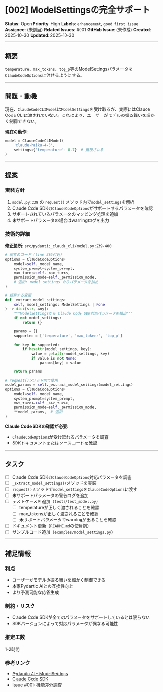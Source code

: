 # [002] ModelSettingsの完全サポート

**Status**: Open
**Priority**: High
**Labels**: `enhancement`, `good first issue`
**Assignee**: (未割当)
**Related Issues**: #001
**GitHub Issue**: (未作成)
**Created**: 2025-10-30
**Updated**: 2025-10-30

---

## 概要

`temperature`、`max_tokens`、`top_p`等のModelSettingsパラメータを`ClaudeCodeOptions`に渡せるようにする。

---

## 問題・動機

現在、`ClaudeCodeCLIModel`は`ModelSettings`を受け取るが、実際にはClaude Code CLIに渡されていない。これにより、ユーザーがモデルの振る舞いを細かく制御できない。

**現在の動作**:
```python
model = ClaudeCodeCLIModel(
    'claude-haiku-4-5',
    settings={'temperature': 0.7}  # 無視される
)
```

---

## 提案

### 実装方針

1. `model.py:239` の `request()` メソッド内で`model_settings`を解析
2. Claude Code SDKの`ClaudeCodeOptions`がサポートするパラメータを確認
3. サポートされているパラメータのマッピング処理を追加
4. 未サポートパラメータの場合はwarningログを出力

### 技術的詳細

**修正箇所**: `src/pydantic_claude_cli/model.py:239-400`

```python
# 現在のコード (line 389付近)
options = ClaudeCodeOptions(
    model=self._model_name,
    system_prompt=system_prompt,
    max_turns=self._max_turns,
    permission_mode=self._permission_mode,
    # 追加: model_settings からパラメータを抽出
)

# 提案する変更
def _extract_model_settings(
    self, model_settings: ModelSettings | None
) -> dict[str, Any]:
    """ModelSettingsから Claude Code SDK対応パラメータを抽出"""
    if not model_settings:
        return {}

    params = {}
    supported = ['temperature', 'max_tokens', 'top_p']

    for key in supported:
        if hasattr(model_settings, key):
            value = getattr(model_settings, key)
            if value is not None:
                params[key] = value

    return params

# request()メソッド内で使用
model_params = self._extract_model_settings(model_settings)
options = ClaudeCodeOptions(
    model=self._model_name,
    system_prompt=system_prompt,
    max_turns=self._max_turns,
    permission_mode=self._permission_mode,
    **model_params,  # 追加
)
```

**Claude Code SDKの確認が必要**:
- `ClaudeCodeOptions`が受け取れるパラメータを調査
- SDKドキュメントまたはソースコードを確認

---

## タスク

- [ ] Claude Code SDKの`ClaudeCodeOptions`対応パラメータを調査
- [ ] `_extract_model_settings()`メソッドを実装
- [ ] `request()`メソッドで`model_settings`を`ClaudeCodeOptions`に渡す
- [ ] 未サポートパラメータの警告ログを追加
- [ ] テストケースを追加（`tests/test_model.py`）
  - [ ] temperatureが正しく渡されることを確認
  - [ ] max_tokensが正しく渡されることを確認
  - [ ] 未サポートパラメータでwarningが出ることを確認
- [ ] ドキュメント更新（`README.md`の使用例）
- [ ] サンプルコード追加（`examples/model_settings.py`）

---

## 補足情報

### 利点

- ユーザーがモデルの振る舞いを細かく制御できる
- 本家Pydantic AIとの互換性向上
- より予測可能な応答生成

### 制約・リスク

- Claude Code SDKが全てのパラメータをサポートしているとは限らない
- SDKバージョンによって対応パラメータが異なる可能性

### 推定工数

1-2時間

### 参考リンク

- [Pydantic AI - ModelSettings](https://ai.pydantic.dev/api/models/)
- [Claude Code SDK](https://github.com/anthropics/claude-code-sdk-python)
- Issue #001: 機能差分調査
